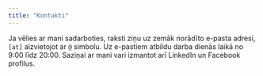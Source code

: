 ```yaml
---
title: "Kontakti"
---
```


Ja vēlies ar mani sadarboties, raksti ziņu uz zemāk norādīto e-pasta adresi, `[at]` aizvietojot ar `@` simbolu. Uz e-pastiem atbildu darba dienās laikā no 9:00 līdz 20:00. Saziņai ar mani vari izmantot arī LinkedIn un Facebook profilus. 




